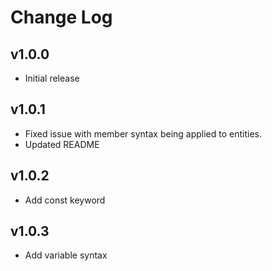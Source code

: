 # Change Log

## v1.0.0

- Initial release

## v1.0.1

- Fixed issue with member syntax being applied to entities.
- Updated README

## v1.0.2

- Add const keyword

## v1.0.3

- Add variable syntax

